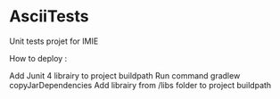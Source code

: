 # AsciiTests
Unit tests projet for IMIE

How to deploy : 

Add Junit 4 librairy to project buildpath
Run command gradlew copyJarDependencies
Add librairy from /libs folder to project buildpath
